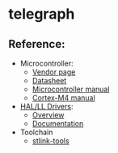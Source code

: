 # telegraph

Reference:
   -
   - Microcontroller:
       - [Vendor page](https://www.st.com/en/microcontrollers-microprocessors/stm32f303.html)
       - [Datasheet](https://www.st.com/resource/en/datasheet/stm32f303vc.pdf)
       - [Microcontroller manual](https://www.st.com/en/microcontrollers-microprocessors/stm32f303.html)
       - [Cortex-M4 manual](https://www.st.com/resource/en/programming_manual/dm00046982-stm32-cortex-m4-mcus-and-mpus-programming-manual-stmicroelectronics.pdf)
   - [HAL/LL Drivers](https://github.com/STMicroelectronics/stm32f3xx_hal_driver):
      - [Overview](https://github.com/STMicroelectronics/STM32CubeF3/blob/master/Documentation/STM32CubeF3GettingStarted.pdf)
      - [Documentation](https://www.st.com/resource/en/user_manual/dm00122016-description-of-stm32f3-hal-and-low-layer-drivers-stmicroelectronics.pdf)
   - Toolchain
       - [stlink-tools](https://github.com/stlink-org/stlink/tree/develop/doc)
